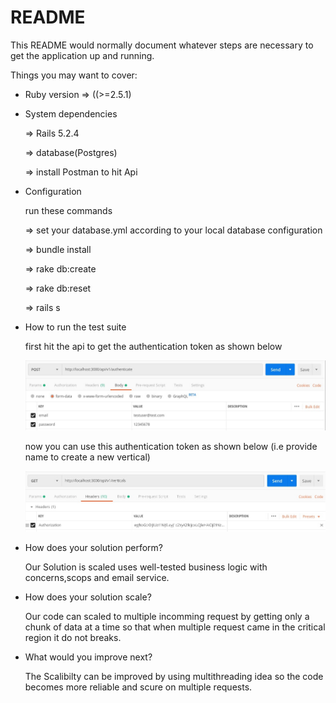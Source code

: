 # README

This README would normally document whatever steps are necessary to get the
application up and running.

Things you may want to cover:

* Ruby version
   => ((>=2.5.1)



* System dependencies

    => Rails 5.2.4 

    => database(Postgres)

    => install Postman to hit Api



* Configuration

    run these commands

    => set your database.yml according to your local database configuration

    => bundle install

    => rake db:create

    => rake db:reset

    => rails s


* How to run the test suite


    first hit the api to get the authentication token as shown below

    ![alt text](https://github.com/Usmanriaz665/Passion.io/blob/master/public/images/authenticate.jpeg)

    now you can use this authentication token as shown below (i.e provide name to create a new vertical)

    ![alt text](https://github.com/Usmanriaz665/Passion.io/blob/master/public/images/passionio.jpeg)



* How does your solution perform?

    Our Solution is scaled uses well-tested business logic with concerns,scops and email service.

* How does your solution scale?

    Our code can scaled to multiple incomming request by getting only a chunk of data at a time so that when multiple request came in the critical region it do not breaks.

* What would you improve next?

    The Scalibilty can be improved by using multithreading idea so the code becomes more reliable and scure on multiple requests.


